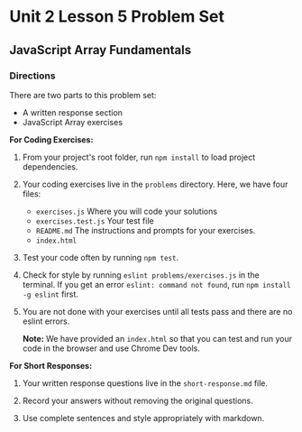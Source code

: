 # Unit 2 Lesson 5 Problem Set
## JavaScript Array Fundamentals

### Directions
There are two parts to this problem set:
* A written response section
* JavaScript Array exercises

**For Coding Exercises:**

1. From your project's root folder, run `npm install` to load project dependencies.

2. Your coding exercises live in the `problems` directory. Here, we have four files:
    * `exercises.js` Where you will code your solutions
    * `exercises.test.js` Your test file
    * `README.md` The instructions and prompts for your exercises.
    * `index.html`


3. Test your code often by running `npm test`. 

4. Check for style by running `eslint problems/exercises.js` in the terminal. If you get an error `eslint: command not found`, run `npm install -g eslint` first.

5. You are not done with your exercises until all tests pass and there are no eslint errors.

   **Note:** We have provided an `index.html` so that you can test and run your code in the browser and use Chrome Dev tools.

**For Short Responses:**

1. Your written response questions live in the `short-response.md` file.

2. Record your answers without removing the original questions.

3. Use complete sentences and style appropriately with markdown.


